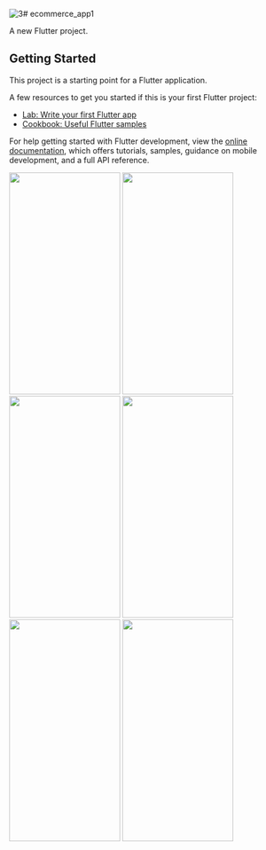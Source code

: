 ![3](https://github.com/swetapatel0904/ecommerce_app1/assets/153794312/681e19bd-7c9a-4ca5-9125-12bfae7cb5fa)# ecommerce_app1

A new Flutter project.

## Getting Started

This project is a starting point for a Flutter application.

A few resources to get you started if this is your first Flutter project:

- [Lab: Write your first Flutter app](https://docs.flutter.dev/get-started/codelab)
- [Cookbook: Useful Flutter samples](https://docs.flutter.dev/cookbook)

For help getting started with Flutter development, view the
[online documentation](https://docs.flutter.dev/), which offers tutorials,
samples, guidance on mobile development, and a full API reference.
<p>
  <img src="https://github.com/swetapatel0904/ecommerce_app1/assets/153794312/d0bcdddb-8556-4568-b342-485db6529eb6" height="400px" width="200px"/>
    <img src="https://github.com/swetapatel0904/ecommerce_app1/assets/153794312/1443a3be-a4f2-44a5-b561-4ec7934ac3a6" height="400px" width="200px"/>
    
  <img src="https://github.com/swetapatel0904/ecommerce_app1/assets/153794312/53c0f972-4643-4586-9f69-4b3a9b45b86d" height="400px" width="200px"/>
  

<img src="https://github.com/swetapatel0904/ecommerce_app1/assets/153794312/3abff714-5f95-4b9c-b903-1fd20c2881bd" height="400px" width="200px"/>

<img src="https://github.com/swetapatel0904/ecommerce_app1/assets/153794312/f4e25a1e-def3-43ff-9049-66080b91bd5f" height="400px" width="200px"/>
<img src="https://github.com/swetapatel0904/ecommerce_app1/assets/153794312/207be26d-d7ae-4dfe-ba9f-1a5128cb1eb3" height="400px" width="200px"/>
</p>
